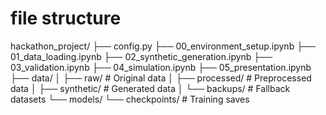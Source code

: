 # file structure

hackathon_project/
├── config.py
├── 00_environment_setup.ipynb
├── 01_data_loading.ipynb
├── 02_synthetic_generation.ipynb
├── 03_validation.ipynb
├── 04_simulation.ipynb
├── 05_presentation.ipynb
├── data/
│   ├── raw/               # Original data
│   ├── processed/         # Preprocessed data
│   ├── synthetic/         # Generated data
│   └── backups/          # Fallback datasets
└── models/
    └── checkpoints/       # Training saves
